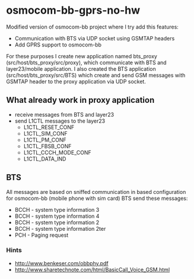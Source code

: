 # osmocom-bb-gprs-no-hw

Modified version of osmocom-bb project where I try add this features:
- Communication with BTS via UDP socket using GSMTAP headers
- Add GPRS support to osmocom-bb

For these purposes I create new application named bts_proxy (src/host/bts_proxy/src/proxy), which communicate with BTS and layer23/mobile application. I also created the BTS application (src/host/bts_proxy/src/BTS) which create and send GSM messages with GSMTAP header to the proxy application via UDP socket. 

## What already work in proxy application
- receive messages from BTS and layer23
- send L1CTL messages to the layer23
  - L1CTL_RESET_CONF
  - L1CTL_SIM_CONF
  - L1CTL_PM_CONF
  - L1CTL_FBSB_CONF
  - L1CTL_CCCH_MODE_CONF
  - L1CTL_DATA_IND
  
## BTS
All messages are based on sniffed communication in based configuration for osmocom-bb (mobile phone with sim card)
BTS send these messages:
- BCCH - system type information 3
- BCCH - system type information 4
- BCCH - system type information 2
- BCCH - system type information 2ter
- PCH - Paging request


### Hints

- http://www.benkeser.com/obbphy.pdf
- http://www.sharetechnote.com/html/BasicCall_Voice_GSM.html
